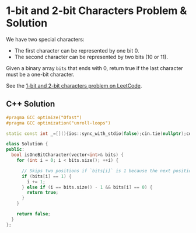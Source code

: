 # 1-bit and 2-bit Characters Problem & Solution

We have two special characters:

- The first character can be represented by one bit 0.
- The second character can be represented by two bits (10 or 11).

Given a binary array `bits` that ends with 0, return true if the last character must be a one-bit character.

See the [1-bit and 2-bit characters problem on LeetCode](https://leetcode.com/problems/1-bit-and-2-bit-characters).

## C++ Solution

```cpp
#pragma GCC optimize("Ofast")
#pragma GCC optimization("unroll-loops")

static const int _=[](){ios::sync_with_stdio(false);cin.tie(nullptr);cout.tie(nullptr);return 0;}();

class Solution {
public:
  bool isOneBitCharacter(vector<int>& bits) {
    for (int i = 0; i < bits.size(); ++i) {

      // Skips two positions if `bits[i]` is 1 because the next position can't be a one-bit character.
      if (bits[i] == 1) {
        i += 1;
      } else if (i == bits.size() - 1 && bits[i] == 0) {
        return true;
      }
    }

    return false;
  }
};
```
